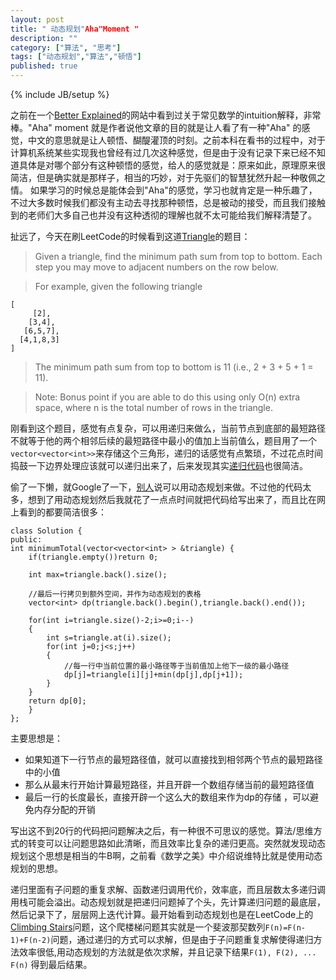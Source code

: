 ```yaml
---
layout: post
title: " 动态规划"Aha"Moment "
description: ""
category: ["算法", "思考"]
tags: ["动态规划","算法","顿悟"]
published: true
---
```

{% include JB/setup %}

之前在一个[Better Explained][1]的网站中看到过关于常见数学的intuition解释，非常棒。"Aha" moment 就是作者说他文章的目的就是让人看了有一种"Aha" 的感觉，中文的意思就是让人顿悟、醐醍灌顶的时刻。之前本科在看书的过程中，对于计算机系统某些实现我也曾经有过几次这种感觉，但是由于没有记录下来已经不知道具体是对哪个部分有这种顿悟的感觉，给人的感觉就是：原来如此，原理原来很简洁，但是确实就是那样子，相当的巧妙，对于先驱们的智慧犹然升起一种敬佩之情。 如果学习的时候总是能体会到"Aha"的感觉，学习也就肯定是一种乐趣了，不过大多数时候我们都没有主动去寻找那种顿悟，总是被动的接受，而且我们接触到的老师们大多自己也并没有这种透彻的理解也就不太可能给我们解释清楚了。

扯远了，今天在刷LeetCode的时候看到这道[Triangle][2]的题目：

> Given a triangle, find the minimum path sum from top to bottom. Each step you may move to adjacent numbers on the row below.

>For example, given the following triangle

    [
         [2],
        [3,4],
       [6,5,7],
      [4,1,8,3]
    ]
    
>The minimum path sum from top to bottom is 11 (i.e., 2 + 3 + 5 + 1 = 11).

>Note:
Bonus point if you are able to do this using only O(n) extra space, where n is the total number of rows in the triangle.

刚看到这个题目，感觉有点复杂，可以用递归来做么，当前节点到底部的最短路径不就等于他的两个相邻后续的最短路径中最小的值加上当前值么，题目用了一个`vector<vector<int>>`来存储这个三角形，递归的话感觉有点繁琐，不过花点时间捣鼓一下边界处理应该就可以递归出来了，后来发现其实[递归代码][3]也很简洁。

偷了一下懒，就Google了一下，[别人][4]说可以用动态规划来做。不过他的代码太多，想到了用动态规划然后我就花了一点点时间就把代码给写出来了，而且比在网上看到的都要简洁很多：

    class Solution {
    public:
    int minimumTotal(vector<vector<int> > &triangle) {
        if(triangle.empty())return 0;
        
        int max=triangle.back().size();
        
        //最后一行拷贝到额外空间，并作为动态规划的表格
        vector<int> dp(triangle.back().begin(),triangle.back().end());
        
        for(int i=triangle.size()-2;i>=0;i--)
        {
            int s=triangle.at(i).size();
            for(int j=0;j<s;j++)
            {
                //每一行中当前位置的最小路径等于当前值加上他下一级的最小路径
                dp[j]=triangle[i][j]+min(dp[j],dp[j+1]);
            }
        }
        return dp[0];
        }
    };

主要思想是：

 - 如果知道下一行节点的最短路径值，就可以直接找到相邻两个节点的最短路径中的小值
 - 那么从最末行开始计算最短路径，并且开辟一个数组存储当前的最短路径值
 - 最后一行的长度最长，直接开辟一个这么大的数组来作为dp的存储 ，可以避免内存分配的开销

写出这不到20行的代码把问题解决之后，有一种很不可思议的感觉。算法/思维方式的转变可以让问题思路如此清晰，而且效率比复杂的递归更高。突然就发现动态规划这个思想是相当的牛B啊，之前看《数学之美》中介绍说维特比就是使用动态规划的思想。

递归里面有子问题的重复求解、函数递归调用代价，效率底，而且层数太多递归调用栈可能会溢出。动态规划就是把递归问题掉了个头，先计算递归问题的最底层，然后记录下了，层层网上迭代计算。最开始看到动态规划也是在LeetCode上的[Climbing Stairs][5]问题，这个爬楼梯问题其实就是一个斐波那契数列`F(n)=F(n-1)+F(n-2)`问题，通过递归的方式可以求解，但是由于子问题重复求解使得递归方法效率很低,用动态规划的方法就是依次求解，并且记录下结果`F(1), F(2), ... F(n)` 得到最后结果。


  [1]: http://betterexplained.com/about/
  [2]: http://oj.leetcode.com/problems/triangle/
  [3]: http://blog.csdn.net/zjull/article/details/11786643
  [4]: http://blog.unieagle.net/2012/10/31/leetcode%E9%A2%98%E7%9B%AE%EF%BC%9Atriangle%EF%BC%8C%E5%8A%A8%E6%80%81%E8%A7%84%E5%88%92/
  [5]: http://oj.leetcode.com/problems/climbing-stairs/
